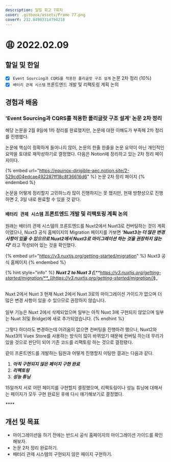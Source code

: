 ```yaml
---
description: 일일 회고 7회차
cover: .gitbook/assets/Frame 77.png
coverY: 212.84983314794218
---
```


# 😩 2022.02.09

## 할일 및 한일

* [x] `Event Sourcing과 CQRS를 적용한 폴리글랏 구조 설계` 논문 2차 정리 (10%)
* [x] `배터리 관제 시스템` 프론트엔드 개발 및 리팩토링 계획 논의

## 경험과 배움

### 'Event Sourcing과 CQRS를 적용한 폴리글랏 구조 설계' 논문 2차 정리

해당 논문을 2월 8일에 1차 정리를 완료했지만, 논문에 대한 이해도가 부족해 2차 정리를 진행했다.

논문에 핵심이 정확하게 들어나지 않아, 논문의 한줄 한줄을 논문 요약이 아닌 개인적인 요약을 토대로 재작성하기로 결정했다. 다음은 Notion에 정리하고 있는 2차 정리 페이지이다.



{% embed url="https://equinox-dirigible-aec.notion.site/2-529cd04edcae492287ff18c8f36616d6" %}
논문 2차 정리 페이지
{% endembed %}



논문을 어떻게 정리할지 고민하느라 많이 진행하지는 못 했지만, 현재 방향성으로 진행하면 2, 3일 내로 완료할 수 있을 것 같다.



### `배터리 관제 시스템` 프론트엔드 개발 및 리팩토링 계획 논의

원래는 배터리 관제 시스템의  프론트엔드를 Nuxt2에서 Nuxt3로 컨버팅하는 것이 계획이였으나, Nuxt3 공식 홈페이지의 Migration 페이지를 가보면 _**'Nuxt3는 더 많은 변경사항이 있을 수 있으므로 Nuxt2에서 Nuxt3로 마이그레이션 하는 것을 권장하지 않는다'**_ 라고 작성되어 있는 것을 확인했다.



{% embed url="https://v3.nuxtjs.org/getting-started/migration" %}
Nuxt3 공식 홈페이지
{% endembed %}



{% hint style="info" %}
_**Nuxt 2 to Nuxt 3 (**_[_**https://v3.nuxtjs.org/getting-started/migration/**_](https://v3.nuxtjs.org/getting-started/migration/)_**)**_

\
Nuxt 2에서 Nuxt 3 현재 Nuxt 2에서 Nuxt 3로의 마이그레이션 가이드가 없으며 더 많은 변경 사항이 있을 수 있으므로 권장하지 않습니다.\
\
일부 기능은 Nuxt 2에서 삭제되었으며 일부는 아직 Nuxt 3에 구현되지 않았으며 일부는 Nuxt 3(및 Bridge)에 새로 추가되었습니다.
{% endhint %}



그렇다 하더라도 변경하는데 어려움이 없으면 컨버팅을 진행하려 했으나, Nuxt2와 Nuxt3의 Vuex Store를 사용하는 방식이 많이 바뀌었기 때문에 컨버팅 하는데 무리가 있을 것으로 판단이 되어 기존 코드를 리팩토링 하는 것으로 결정됐다.



같이 프론트엔드를 개발하는 팀원과 어떻게 진행할지 미팅한 결과는 다음과 같다.

1. _**아직 구현되지 않은 페이지 구현 완료**_
2. _**리팩토링**_
3. _**성능 튜닝**_

15일까지 서로 어떤 페이지를 구현할지 결정했으며, 리팩토링이나 성능 튜닝에 대해서는 페이지가 모두 구현 완료된 후에 다시 얘기해보기로 결정했다.

_****_

## 개선 및 목표

* 마이그레이션을 하기 전에는 반드시 공식 홈페이지의 마이그레이션 가이드를 확인해보자.
* 논문 2차 정리 완료하기.
* 배터리 관제 시스템의 구현되지 않은 페이지 구현하기.

